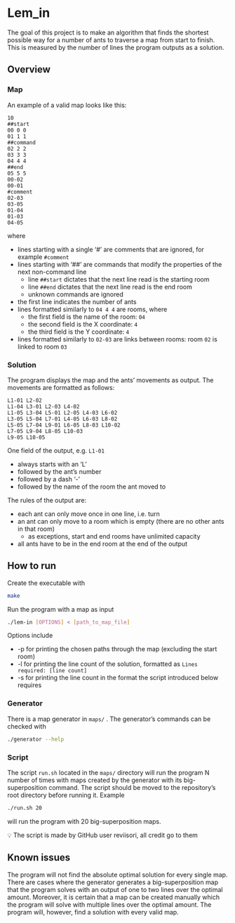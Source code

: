 # Lem_in

The goal of this project is to make an algorithm that finds the shortest possible way for a number of ants to traverse a map from start to finish. This is measured by the number of lines the program outputs as a solution.

## Overview

### Map

An example of a valid map looks like this:

```
10
##start
00 0 0
01 1 1
##command
02 2 2
03 3 3
04 4 4
##end
05 5 5
00-02
00-01
#comment
02-03
03-05
01-04
01-03
04-05
```

where

- lines starting with a single ‘#’ are comments that are ignored, for example `#comment`
- lines starting with ‘##’ are commands that modify the properties of the next non-command line
    - line `##start` dictates that the next line read is the starting room
    - line `##end` dictates that the next line read is the end room
    - unknown commands are ignored
- the first line indicates the number of ants
- lines formatted similarly to `04 4 4` are rooms, where
    - the first field is the name of the room: `04`
    - the second field is the X coordinate: `4`
    - the third field is the Y coordinate: `4`
- lines formatted similarly to `02-03` are links between rooms: room `02` is linked to room `03`

### Solution

The program displays the map and the ants’ movements as output. The movements are formatted as follows:

```
L1-01 L2-02
L1-04 L3-01 L2-03 L4-02
L1-05 L3-04 L5-01 L2-05 L4-03 L6-02
L3-05 L5-04 L7-01 L4-05 L6-03 L8-02
L5-05 L7-04 L9-01 L6-05 L8-03 L10-02
L7-05 L9-04 L8-05 L10-03
L9-05 L10-05
```

One field of the output, e.g. `L1-01` 

- always starts with an ‘L’
- followed by the ant’s number
- followed by a dash ‘-’
- followed by the name of the room the ant moved to

The rules of the output are:

- each ant can only move once in one line, i.e. turn
- an ant can only move to a room which is empty (there are no other ants in that room)
    - as exceptions, start and end rooms have unlimited capacity
- all ants have to be in the end room at the end of the output

## How to run

Create the executable with

```bash
make
```

Run the program with a map as input

```bash
./lem-in [OPTIONS] < [path_to_map_file]
```
Options include
- -p for printing the chosen paths through the map (excluding the start room)
- -l for printing the line count of the solution, formatted as `Lines required: [line count]`
- -s for printing the line count in the format the script introduced below requires

### Generator

There is a map generator in `maps/` . The generator’s commands can be checked with

```bash
./generator --help
```

### Script

The script `run.sh` located in the `maps/` directory will run the program N number of times with maps created by the generator with its big-superposition command. The script should be moved to the repository’s root directory before running it. Example

```bash
./run.sh 20
```

will run the program with 20 big-superposition maps.

<aside>
💡 The script is made by GitHub user reviisori, all credit go to them

</aside>

## Known issues

The program will not find the absolute optimal solution for every single map. There are cases where the generator generates a big-superposition map that the program solves with an output of one to two lines over the optimal amount. Moreover, it is certain that a map can be created manually which the program will solve with multiple lines over the optimal amount. The program will, however, find a solution with every valid map.
